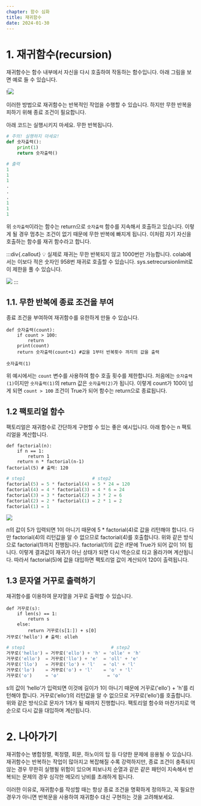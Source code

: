 ```yaml
---
chapter: 함수 심화
title: 재귀함수
date: 2024-01-30
---
```


# 1. 재귀함수(recursion)

재귀함수는 함수 내부에서 자신을 다시 호출하여 작동하는 함수입니다. 아래 그림을 보면 예로 들 수 있습니다.

!![](/images/python/chapter12/04-1.png)

이러한 방법으로 재귀함수는 반복적인 작업을 수행할 수 있습니다. 하지만 무한 반복을 피하기 위해 종료 조건이 필요합니다.

아래 코드는 실행시키지 마세요. 무한 반복됩니다.

```python
# 주의! 실행하지 마세요!
def 숫자출력():
    print(1)
    return 숫자출력()
```

```python
# 출력
1
1
1
.
.
.
1
1
1
```

위 `숫자출력`이라는 함수는 return으로 `숫자출력` 함수를 지속해서 호출하고 있습니다. 이렇게 될 경우 멈추는 조건이 없기 때문에 무한 반복에 빠지게 됩니다. 이처럼 자기 자신을 호출하는 함수를 재귀 함수라고 합니다.

:::div{.callout}
💡 실제로 재귀는 무한 반복되지 않고 1000번만 가능합니다. colab에서는 이보다 적은 숫자인 958번 재귀로 호출할 수 있습니다. sys.setrecursionlimit로 이 제한을 풀 수 있습니다.

![](/images/python/chapter12/04-2.png)
:::

## 1.1. 무한 반복에 종료 조건을 부여

종료 조건을 부여하여 재귀함수를 유한하게 만들 수 있습니다.

```python-exec
def 숫자출력(count):
    if count > 100:
        return
    print(count)
    return 숫자출력(count+1) #값을 1부터 반복횟수 까지의 값을 출력

숫자출력(1)
```

위 예시에서는 `count` 변수를 사용하여 함수 호출 횟수를 제한합니다. 처음에는 `숫자출력(1)`이지만 `숫자출력(1)`의 return 값은 `숫자출력(2)`가 됩니다. 이렇게 count가 100이 넘게 되면 `count > 100` 조건이 True가 되어 함수는 return으로 종료됩니다.

## 1.2 팩토리얼 함수

팩토리얼은 재귀함수로 간단하게 구현할 수 있는 좋은 예시입니다. 아래 함수는 n 팩토리얼을 계산합니다.

```python-exec
def factorial(n):
    if n == 1:
        return 1
    return n * factorial(n-1)
factorial(5) # 출력: 120
```

```python
# step1                         # step2
factorial(5) = 5 * factorial(4) = 5 * 24 = 120
factorial(4) = 4 * factorial(3) = 4 * 6 = 24
factorial(3) = 3 * factorial(2) = 3 * 2 = 6
factorial(2) = 2 * factorial(1) = 2 * 1 = 2
factorial(1) = 1
```

![](/images/python/chapter12/04-3.png)

n의 값이 5가 입력되면 1이 아니기 때문에 5 \* factorial(4)로 값을 리턴해야 합니다. 다만 factorial(4)의 리턴값을 알 수 없으므로 factorial(4)를 호출합니다. 위와 같은 방식으로 factorial(1)까지 진행됩니다. factorial(1)의 값은 if문에 True가 되어 값이 1이 됩니다. 이렇게 결과값이 재귀가 아닌 상태가 되면 다시 역순으로 타고 올라가며 계산됩니다. 따라서 factorial(5)에 값을 대입하면 팩토리얼 값이 계산되어 120이 출력됩니다.

## 1.3 문자열 거꾸로 출력하기

재귀함수를 이용하여 문자열을 거꾸로 출력할 수 있습니다.

```python-exec
def 거꾸로(s):
    if len(s) == 1:
        return s
    else:
        return 거꾸로(s[1:]) + s[0]
거꾸로('hello') # 출력: olleh
```

```python
# step1                                # step2
거꾸로('hello') = 거꾸로('ello') + 'h' = 'olle' + 'h'
거꾸로('ello')  = 거꾸로('llo') + 'e'  = 'oll' + 'e'
거꾸로('llo')   = 거꾸로('lo') + 'l'   = 'ol' + 'l'
거꾸로('lo')    = 거꾸로('o') + 'l'    = 'o' + 'l'
거꾸로('o')     = 'o'                  = 'o'
```

s의 값이 ‘hello’가 입력되면 이것에 길이가 1이 아니기 때문에 거꾸로('ello') + 'h'를 리턴해야 합니다. 거꾸로(’ello’)의 리턴값을 알 수 없으므로 거꾸로(’ello’)를 호출합니다. 위와 같은 방식으로 문자가 1개가 될 때까지 진행합니다. 팩토리얼 함수와 마찬가지로 역순으로 다시 값을 대입하며 계산됩니다.

# 2. 나아가기

재귀함수는 병합정렬, 퀵정렬, 회문, 하노이의 탑 등 다양한 문제에 응용될 수 있습니다. 재귀함수는 반복하는 작업이 많아지고 복잡해질 수록 강력하지만, 종료 조건이 충족되지 않는 경우 무한히 실행될 위험이 있으며 피보나치 순열과 같은 같은 패턴이 지속해서 반복되는 문제의 경우 심각한 메모리 낭비를 초래하게 됩니다.

이러한 이유로, 재귀함수를 작성할 때는 항상 종료 조건을 명확하게 정의하고, 꼭 필요한 경우가 아니면 반복문을 사용하여 재귀함수 대신 구현하는 것을 고려해보세요.
